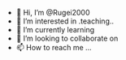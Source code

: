 - 👋 Hi, I’m @Rugei2000
- 👀 I’m interested in .teaching..
- 🌱 I’m currently learning 
- 💞️ I’m looking to collaborate on 
- 📫 How to reach me ...

<!---
Rugei2000/Rugei2000 is a ✨ special ✨ repository because its `README.md` (this file) appears on your GitHub profile.
You can click the Preview link to take a look at your changes.
--->
